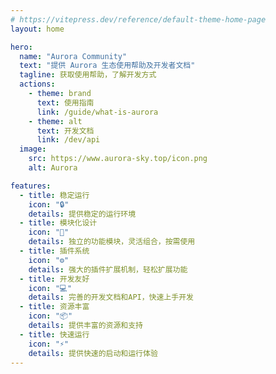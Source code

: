 ```yaml
---
# https://vitepress.dev/reference/default-theme-home-page
layout: home

hero:
  name: "Aurora Community"
  text: "提供 Aurora 生态使用帮助及开发者文档"
  tagline: 获取使用帮助，了解开发方式
  actions:
    - theme: brand
      text: 使用指南
      link: /guide/what-is-aurora
    - theme: alt
      text: 开发文档
      link: /dev/api
  image:
    src: https://www.aurora-sky.top/icon.png
    alt: Aurora

features:
  - title: 稳定运行
    icon: "🔒"
    details: 提供稳定的运行环境
  - title: 模块化设计
    icon: "🧩"
    details: 独立的功能模块，灵活组合，按需使用
  - title: 插件系统
    icon: "⚙️"
    details: 强大的插件扩展机制，轻松扩展功能
  - title: 开发友好
    icon: "💻"
    details: 完善的开发文档和API，快速上手开发
  - title: 资源丰富
    icon: "📦"
    details: 提供丰富的资源和支持
  - title: 快速运行
    icon: "⚡"
    details: 提供快速的启动和运行体验
---
```


<style>
:root {
  --vp-home-hero-name-color: transparent;
  --vp-home-hero-name-background: -webkit-linear-gradient(120deg, #F04A13 30%, #FF8C42 70%);

  --vp-home-hero-image-background-image: linear-gradient(-45deg, #FF8C42 50%, #F09213 50%);
  --vp-home-hero-image-filter: blur(44px);
}

@media (min-width: 640px) {
  :root {
    --vp-home-hero-image-filter: blur(56px);
  }
}

@media (min-width: 960px) {
  :root {
    --vp-home-hero-image-filter: blur(68px);
  }
}

.VPHomeHero .image-container img {
  border-radius: 25px;
}

.VPHomeHero .container .actions .VPButton.brand {
  background-color: #F04A13 !important;
  border-color: #ff6633 !important;
  color: #ffffff;
  font-weight: 700;
}

.VPHomeHero .container .actions .VPButton.brand:hover {
  background-color: #FF4600 !important;
  border-color: #ff7744 !important;
}

</style>